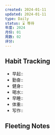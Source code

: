 ```yaml
---
created: 2024-01-11
updated: 2024-01-11
type: Daily
status: ⌛️ 等待
年度: 2024
月份: 01
周数: 02
评分:
---
```

## Habit Tracking
- 早起:: 
- 勤奋:: 
- 健身:: 
- 喝水:: 
- 早睡:: 
- 体重:: 
- 写作::
## Fleeting Notes